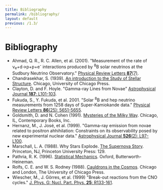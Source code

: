 ```yaml
---
title: Bibliography
permalink: /bibliography/
layout: default
previous: /1.3/
---
```


# Bibliography

* <a name="ahmed">Ahmad, Q. R., R. C. Allen, et al. (2001)</a>. "Measurement
  of the rate of ν<sub>e</sub>+d→p+p+e<sup>-</sup> interactions produced by
  <sup>8</sup>B solar neutrinos at the Sudbury Neutrino Observatory."
  [Physical Review
  Letters __87__(7)](http://dx.doi.org/10.1103/PhysRevLett.87.071301).
* <a name="chandrasekhar">Chandrasekhar, S. (1939)</a>. [An
  introduction to the Study of Stellar
  Structure](http://isbndb.com/book/introduction_to_the_study_of_stellar_structure).
  Chicago, University of Chicago Press.
* <a name="clayton">Clayton, D. and F. Hoyle</a>. "Gamma-ray Lines from Novae"
  [Astrophysical Journal __187__: L101-103](http://dx.doi.org/10.1086/181406).
* <a name="fukuda">Fukuda, S., Y. Fukuda, et al. 2001</a>. "Solar
  <sup>8</sup>B and hep neutrino measurements from 1258 days of
  Super-Kamiokande data." [Physical Review Letters __86__(25):
  5651-5655](http://dx.doi.org/10.1103/PhysRevLett.86.5651).
* <a name="goldsmith">Goldsmith, D. and N. Cohen (1991)</a>. [Mysteries of the
  Milky Way](http://isbndb.com/book/mysteries_of_the_milky_way). Chicago, IL,
  Contemporary Books, Inc.
* <a name="hernanz">Hernanz, M., J. José, et al. (1999)</a>. "Gamma-ray
  emission from novae related to positron ahhihilation: Constraints on its
  observability posed by new experimental nuclear data." [Astrophysical
  Journal __526__(2): L97-L100](http://dx.doi.org/10.1086/312372).
* <a name="marschall">Marschall, L. A. (1988)</a>. Why Stars Explode. [The 
  Supernova Story](http://isbndb.com/book/the_supernova_story). Princeton, NJ,
  Princeton University Press: 129.
* <a name="pathria">Pathria, R. K. (1996)</a>. [Statistical
  Mechanics](http://store.elsevier.com/product.jsp?isbn=9780080541716&pagename=search).
  Oxford, Butterworth-Heineman.
* <a name="rolfs">Rolfs, C. E. and W. S. Rodney (1988)</a>. [Cauldrons in the
  Cosmos](http://isbndb.com/book/cauldrons_in_the_cosmos_a01). Chicago and
  London, The University of Chicago Press.
* <a name="weischer">Wiescher, M., J. Görres, et al. (1999)</a> "Break-out
  reactions from the CNO cycles." [J. Phys. G: Nucl. Part. Phys. 
  __25__: R133-161](http://dx.doi.org/10.1088/0954-3899/25/6/201).